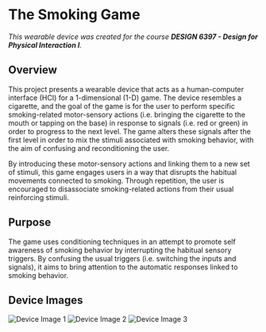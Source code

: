 # The Smoking Game

_This wearable device was created for the course **DESIGN 6397 - Design for Physical Interaction I**._

## Overview

This project presents a wearable device that acts as a human-computer interface (HCI) for a 1-dimensional (1-D) game. The device resembles a cigarette, and the goal of the game is for the user to perform specific smoking-related motor-sensory actions (i.e. bringing the cigarette to the mouth or tapping on the base) in response to signals (i.e. red or green) in order to progress to the next level. The game alters these signals after the first level in order to mix the stimuli associated with smoking behavior, with the aim of confusing and reconditioning the user.

By introducing these motor-sensory actions and linking them to a new set of stimuli, this game engages users in a way that disrupts the habitual movements connected to smoking. Through repetition, the user is encouraged to disassociate smoking-related actions from their usual reinforcing stimuli.

## Purpose

The game uses conditioning techniques in an attempt to promote self awareness of smoking behavior by interrupting the habitual sensory triggers. By confusing the usual triggers (i.e. switching the inputs and signals), it aims to bring attention to the automatic responses linked to smoking behavior.

## Device Images

![Device Image 1](https://github.com/Konoha211/smokegame.js/blob/main/Documentation/IMG_5573)
![Device Image 2](https://github.com/Konoha211/smokegame.js/blob/main/Documentation/IMG_5697)
![Device Image 3](https://github.com/Konoha211/smokegame.js/blob/main/Documentation/IMG_5646)
